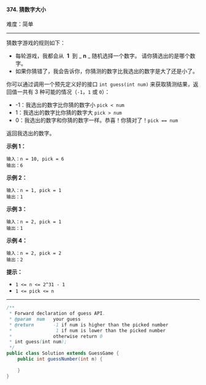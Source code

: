 #### 374. 猜数字大小

难度：简单

---

猜数字游戏的规则如下：

*   每轮游戏，我都会从  **1**  到 _ **n** _ 随机选择一个数字。 请你猜选出的是哪个数字。
*   如果你猜错了，我会告诉你，你猜测的数字比我选出的数字是大了还是小了。

你可以通过调用一个预先定义好的接口 `int guess(int num)` 来获取猜测结果，返回值一共有 3 种可能的情况（`-1`，`1` 或 `0`）：

*   \-1：我选出的数字比你猜的数字小 `pick < num`
*   1：我选出的数字比你猜的数字大 `pick > num`
*   0：我选出的数字和你猜的数字一样。恭喜！你猜对了！`pick == num`

返回我选出的数字。

**示例 1：**

```
输入：n = 10, pick = 6
输出：6
```

**示例 2：**

```
输入：n = 1, pick = 1
输出：1
```

**示例 3：**

```
输入：n = 2, pick = 1
输出：1
```

**示例 4：**

```
输入：n = 2, pick = 2
输出：2
```

**提示：**

*   `1 <= n <= 2^31 - 1`
*   `1 <= pick <= n`

---



```Java
/** 
 * Forward declaration of guess API.
 * @param  num   your guess
 * @return 	     -1 if num is higher than the picked number
 *			      1 if num is lower than the picked number
 *               otherwise return 0
 * int guess(int num);
 */
public class Solution extends GuessGame {
    public int guessNumber(int n) {
        
    }
}
```